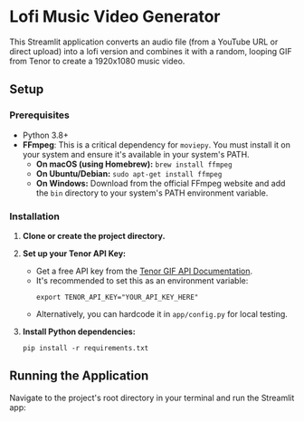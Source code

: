 # Lofi Music Video Generator

This Streamlit application converts an audio file (from a YouTube URL or direct upload) into a lofi version and combines it with a random, looping GIF from Tenor to create a 1920x1080 music video.

## Setup

### Prerequisites
- Python 3.8+
- **FFmpeg**: This is a critical dependency for `moviepy`. You must install it on your system and ensure it's available in your system's PATH.
  - **On macOS (using Homebrew):** `brew install ffmpeg`
  - **On Ubuntu/Debian:** `sudo apt-get install ffmpeg`
  - **On Windows:** Download from the official FFmpeg website and add the `bin` directory to your system's PATH environment variable.

### Installation

1.  **Clone or create the project directory.**

2.  **Set up your Tenor API Key:**
    - Get a free API key from the [Tenor GIF API Documentation](https://tenor.com/gifapi/documentation).
    - It's recommended to set this as an environment variable:
      ```
      export TENOR_API_KEY="YOUR_API_KEY_HERE"
      ```
    - Alternatively, you can hardcode it in `app/config.py` for local testing.

3.  **Install Python dependencies:**
    ```
    pip install -r requirements.txt
    ```

## Running the Application

Navigate to the project's root directory in your terminal and run the Streamlit app:

